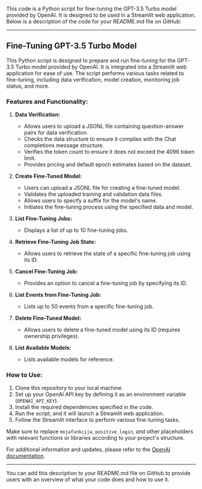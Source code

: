 This code is a Python script for fine-tuning the GPT-3.5 Turbo model provided by OpenAI. It is designed to be used in a Streamlit web application. Below is a description of the code for your README.md file on GitHub:

---

## Fine-Tuning GPT-3.5 Turbo Model

This Python script is designed to prepare and run fine-tuning for the GPT-3.5 Turbo model provided by OpenAI. It is integrated into a Streamlit web application for ease of use. The script performs various tasks related to fine-tuning, including data verification, model creation, monitoring job status, and more.

### Features and Functionality:

1. **Data Verification:**
   - Allows users to upload a JSONL file containing question-answer pairs for data verification.
   - Checks the data structure to ensure it complies with the Chat completions message structure.
   - Verifies the token count to ensure it does not exceed the 4096 token limit.
   - Provides pricing and default epoch estimates based on the dataset.

2. **Create Fine-Tuned Model:**
   - Users can upload a JSONL file for creating a fine-tuned model.
   - Validates the uploaded training and validation data files.
   - Allows users to specify a suffix for the model's name.
   - Initiates the fine-tuning process using the specified data and model.

3. **List Fine-Tuning Jobs:**
   - Displays a list of up to 10 fine-tuning jobs.

4. **Retrieve Fine-Tuning Job State:**
   - Allows users to retrieve the state of a specific fine-tuning job using its ID.

5. **Cancel Fine-Tuning Job:**
   - Provides an option to cancel a fine-tuning job by specifying its ID.

6. **List Events from Fine-Tuning Job:**
   - Lists up to 50 events from a specific fine-tuning job.

7. **Delete Fine-Tuned Model:**
   - Allows users to delete a fine-tuned model using its ID (requires ownership privileges).

8. **List Available Models:**
   - Lists available models for reference.

### How to Use:

1. Clone this repository to your local machine.
2. Set up your OpenAI API key by defining it as an environment variable (`OPENAI_API_KEY`).
3. Install the required dependencies specified in the code.
4. Run the script, and it will launch a Streamlit web application.
5. Follow the Streamlit interface to perform various fine-tuning tasks.

Make sure to replace `mojafunkcija`, `positive_login`, and other placeholders with relevant functions or libraries according to your project's structure.

For additional information and updates, please refer to the [OpenAI documentation](https://beta.openai.com/docs/).

---

You can add this description to your README.md file on GitHub to provide users with an overview of what your code does and how to use it.